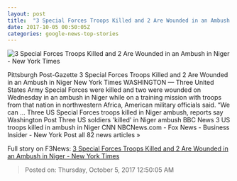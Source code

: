 ```yaml
---
layout: post
title:  "3 Special Forces Troops Killed and 2 Are Wounded in an Ambush in Niger - New York Times"
date: 2017-10-05 00:50:05Z
categories: google-news-top-stories
---
```


![3 Special Forces Troops Killed and 2 Are Wounded in an Ambush in Niger - New York Times](https://static01.nyt.com/images/icons/t_logo_291_black.png)

Pittsburgh Post-Gazette 3 Special Forces Troops Killed and 2 Are Wounded in an Ambush in Niger New York Times WASHINGTON — Three United States Army Special Forces were killed and two were wounded on Wednesday in an ambush in Niger while on a training mission with troops from that nation in northwestern Africa, American military officials said. “We can ... Three US Special Forces troops killed in Niger ambush, reports say Washington Post Three US soldiers 'killed' in Niger ambush BBC News 3 US troops killed in ambush in Niger CNN NBCNews.com - Fox News - Business Insider - New York Post all 82 news articles »


Full story on F3News: [3 Special Forces Troops Killed and 2 Are Wounded in an Ambush in Niger - New York Times](http://www.f3nws.com/n/yWUxQE)

> Posted on: Thursday, October 5, 2017 12:50:05 AM
